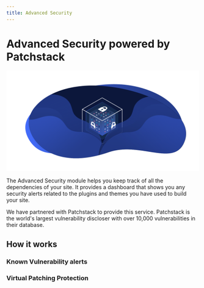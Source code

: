 ```yaml
---
title: Advanced Security
---
```


# Advanced Security powered by Patchstack

![Advanced Security Header](./assets/banner-security.png)

The Advanced Security module helps you keep track of all the dependencies of your site. It provides a dashboard that shows you 
any security alerts related to the plugins and themes you have used to build your site.

We have partnered with Patchstack to provide this service. Patchstack is the world's largest vulnerability discloser with over 
10,000 vulnerabilities in their database. 

## How it works

### Known Vulnerability alerts

### Virtual Patching Protection

